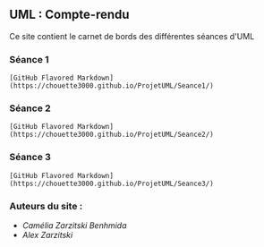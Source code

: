 ## UML : Compte-rendu

Ce site contient le carnet de bords des différentes séances d'UML

### Séance 1 
	[GitHub Flavored Markdown](https://chouette3000.github.io/ProjetUML/Seance1/)

### Séance 2
	[GitHub Flavored Markdown](https://chouette3000.github.io/ProjetUML/Seance2/)

### Séance 3
	[GitHub Flavored Markdown](https://chouette3000.github.io/ProjetUML/Seance3/)

	
### Auteurs du site : 

- _Camélia Zarzitski Benhmida_ 
- _Alex Zarzitski_
